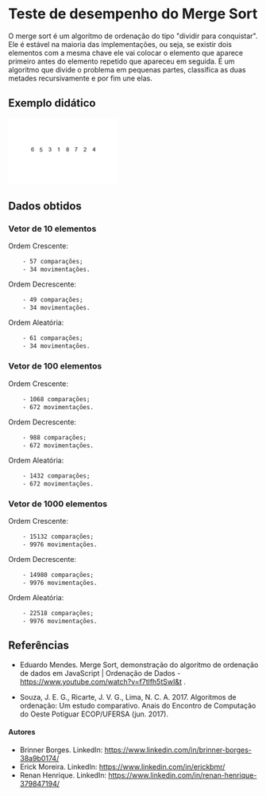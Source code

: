# Teste de desempenho do Merge Sort

 O merge sort é um algoritmo de ordenação do tipo "dividir para conquistar". Ele é estável na maioria das implementações, ou seja, se existir dois elementos com a mesma chave ele vai colocar o elemento que aparece primeiro antes do elemento repetido que apareceu em seguida.
 É um algoritmo que divide o problema em pequenas partes, classifica as duas metades recursivamente e por fim une elas.

 ## Exemplo didático

 ![merge-gif](assets/mergeSort.gif)


## Dados obtidos

### Vetor de 10 elementos

Ordem Crescente: 

        - 57 comparações;
        - 34 movimentações.

Ordem Decrescente: 

        - 49 comparações;
        - 34 movimentações.

Ordem Aleatória: 

        - 61 comparações;
        - 34 movimentações.




### Vetor de 100 elementos

Ordem Crescente: 

        - 1068 comparações;
        - 672 movimentações.

Ordem Decrescente: 

        - 988 comparações;
        - 672 movimentações.

Ordem Aleatória: 

        - 1432 comparações;
        - 672 movimentações.




### Vetor de 1000 elementos

Ordem Crescente: 

        - 15132 comparações;
        - 9976 movimentações.

Ordem Decrescente: 

        - 14980 comparações;
        - 9976 movimentações.

Ordem Aleatória: 

        - 22518 comparações;
        - 9976 movimentações.


## Referências

* Eduardo Mendes. Merge Sort, demonstração do algoritmo de ordenação de dados em JavaScript | Ordenação de Dados - https://www.youtube.com/watch?v=f7tlfh5tSwI&t .

* Souza, J. E. G., Ricarte, J. V. G., Lima, N. C. A. 2017. Algoritmos de ordenação: Um estudo comparativo. Anais do Encontro de Computação do Oeste Potiguar ECOP/UFERSA (jun. 2017).


#### Autores

* Brinner Borges. LinkedIn: https://www.linkedin.com/in/brinner-borges-38a9b0174/
* Erick Moreira. LinkedIn: https://www.linkedin.com/in/erickbmr/
* Renan Henrique. LinkedIn: https://www.linkedin.com/in/renan-henrique-379847194/


    
